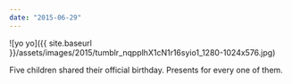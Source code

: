 ```yaml
---
date: "2015-06-29"
---
```


![yo yo]({{ site.baseurl }}/assets/images/2015/tumblr_nqpplhX1cN1r16syio1_1280-1024x576.jpg)

Five children shared their official birthday. Presents for every one of them.
